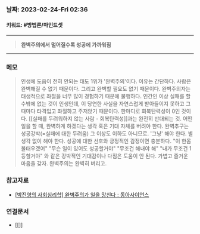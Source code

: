 ### 날짜:   2023-02-24-Fri 02:36
#### 키워드: #방법론/마인드셋 
-----
>**완벽주의에서 멀어질수록 성공에 가까워짐**
----
### 메모

>인생에 도움이 전혀 안되는 태도 1위가 '완벽주의'이다. 이유는 간단하다. 사람은 완벽해질 수 없기 때문이다. 그리고 완벽할 필요도 없기 때문이다.
>완벽주의자는 태생적으로 좌절을 너무 많이 경험하기 때문에 불행하다. 인간인 이상 실패를 할 수밖에 없는 것이 인생인데, 이 당연한 사실을 자연스럽게 받아들이지 못하고 그 때마다 타격입고 좌절하고 주저앉기 때문이다. 한마디로 회복탄력성이 0인 것이다. [[실패를 두려워하지 않는 사람 - 회복탄력성]]과는 완전히 반대되는 것.
>어떤 일을 할 때, 완벽하게 하겠다는 생각 혹은 기대 자체를 버려야 한다. 완벽추구는 성공강박(=실패에 대한 두려움) 그 이상도 이하도 아니므로. '그냥' 해야 한다. 별 생각 없이 해야 한다. 성공에 대한 선호와 긍정적인 감정이면 충분하다. "이 한몸 불태우겠어" "무슨 일이 있어도 성공할거야" "무조건 해내야 해" "내가 무조건 1등할거야" 와 같은 강박적인 기대감이나 다짐은 도움이 안 된다. 가볍고 즐거운 마음을 갖자. 완벽주의는 완벽히 버리고.

### 참고자료
- [[박진영의 사회심리학] 완벽주의가 일을 망친다 : 동아사이언스](https://www.dongascience.com/news.php?idx=26711)

### 연결문서
- [[]]

 

